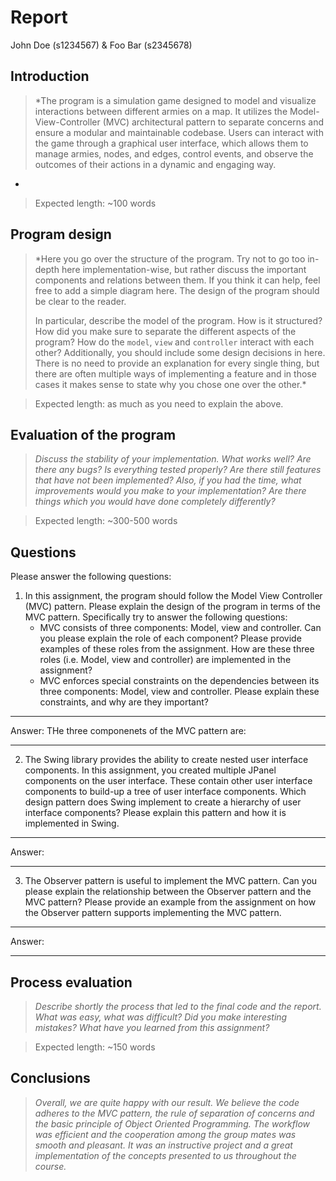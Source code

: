 # Report

John Doe (s1234567) & Foo Bar (s2345678)

## Introduction

> *The program is a simulation game designed to model and visualize interactions between different armies on a map. It utilizes the Model-View-Controller (MVC) architectural pattern to separate concerns and ensure a modular and maintainable codebase. Users can interact with the game through a graphical user interface, which allows them to manage armies, nodes, and edges, control events, and observe the outcomes of their actions in a dynamic and engaging way.
*
 
>Expected length: ~100 words

## Program design

> *Here you go over the structure of the program. Try not to go too in-depth here implementation-wise, but rather discuss the important components and relations between them. 
> If you think it can help, feel free to add a simple diagram here. The design of the program should be clear to the reader. 
> 
> In particular, describe the model of the program. How is it structured? How did you make sure to separate the different aspects of the program?
> How do the `model`, `view` and `controller` interact with each other?
> Additionally, you should include some design decisions in here. There is no need to provide an explanation for every single thing, 
> but there are often multiple ways of implementing a feature and in those cases it makes sense to state why you chose one over the other.*

> Expected length: as much as you need to explain the above.

## Evaluation of the program

> *Discuss the stability of your implementation. What works well? Are there any bugs? Is everything tested properly? Are there still features that have not been implemented? Also, if you had the time, what improvements would you make to your implementation? Are there things which you would have done completely differently?*

>Expected length: ~300-500 words

## Questions

Please answer the following questions:

1. In this assignment, the program should follow the Model View Controller (MVC) pattern. Please explain the design of the program in terms of the MVC pattern. Specifically try to answer the following questions:
   - MVC consists of three components: Model, view and controller. Can you please explain the role of each component? Please provide examples of these roles from the assignment. How are these three roles (i.e. Model, view and controller) are implemented in the assignment?
   - MVC enforces special constraints on the dependencies between its three components: Model, view and controller. Please explain these constraints, and why are they important?

___

Answer: THe three componenets of the MVC pattern are: 

___

2. The Swing library provides the ability to create nested user interface components. In this assignment, you created multiple JPanel components on the user interface. These contain other user interface components to build-up a tree of user interface components.
Which design pattern does Swing implement to create a hierarchy of user interface components? Please explain this pattern and how it is implemented in Swing.

___

Answer:

___

3. The Observer pattern is useful to implement the MVC pattern. Can you please explain the relationship between the Observer pattern and the MVC pattern?
Please provide an example from the assignment on how the Observer pattern supports implementing the MVC pattern.

___

Answer:

___

## Process evaluation

> *Describe shortly the process that led to the final code and the report. What was easy, what was difficult? Did you make interesting mistakes? What have you learned from this assignment?*

> Expected length: ~150 words

## Conclusions

> *Overall, we are quite happy with our result. We believe the code adheres to the MVC pattern, the rule of separation of concerns and the basic principle of Object Oriented Programming. The workflow was efficient and the cooperation among the group mates was smooth and pleasant. It was an instructive project and a great implementation of the concepts presented to us throughout the course.*
